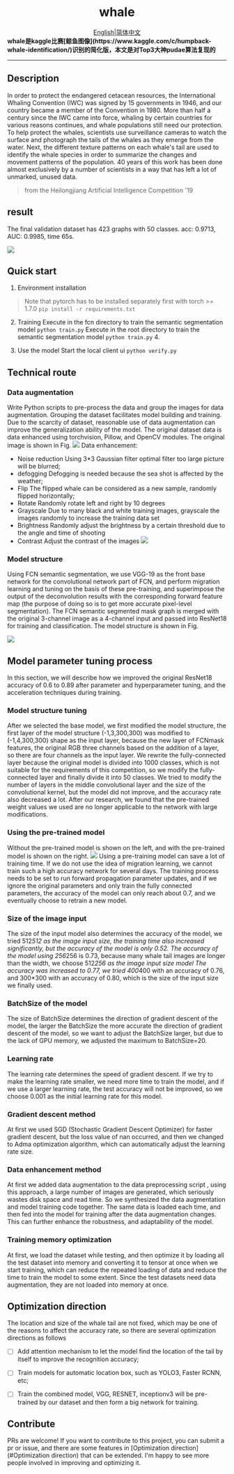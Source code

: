 <div align="center">
<h1>whale</h1>
<a href="./README_en.md">English</a>|<a href="./README.md">简体中文</a>
</div>
<strong>whale是kaggle比赛[鲸鱼图像](https://www.kaggle.com/c/humpback-whale-identification/)识别的简化版，本文是对Top3大神pudae算法复现的</strong>
<hr>

## Description
In order to protect the endangered cetacean resources, the International Whaling Convention (IWC) was signed by 15 governments in 1946, and our country became a member of the Convention in 1980. More than half a century since the IWC came into force, whaling by certain countries for various reasons continues, and whale populations still need our protection. To help protect the whales, scientists use surveillance cameras to watch the surface and photograph the tails of the whales as they emerge from the water. Next, the different texture patterns on each whale's tail are used to identify the whale species in order to summarize the changes and movement patterns of the population. 40 years of this work has been done almost exclusively by a number of scientists in a way that has left a lot of unmarked, unused data.
> from the Heilongjiang Artificial Intelligence Competition '19

## result

The final validation dataset has 423 graphs with 50 classes. acc: 0.9713, AUC: 0.9985, time 65s.

![](img/20230617211424.png)



## Quick start

1. Environment installation
> Note that pytorch has to be installed separately first with torch >= 1.7.0
> `pip install -r requirements.txt`

2. Training
Execute in the fcn directory to train the semantic segmentation model
`python train.py`
Execute in the root directory to train the semantic segmentation model
`python train.py` 4.

4. Use the model
Start the local client ui
`python verify.py`
## Technical route
### Data augmentation
Write Python scripts to pre-process the data and group the images for data augmentation. Grouping the dataset facilitates model building and training. Due to the scarcity of dataset, reasonable use of data augmentation can improve the generalization ability of the model. The original dataset data is data enhanced using torchvision, Pillow, and OpenCV modules. The original image is shown in Fig.
![](img/20230617204629.png)
Data enhancement:

- Noise reduction Using 3*3 Gaussian filter optimal filter too large picture will be blurred;
- defogging Defogging is needed because the sea shot is affected by the weather;
- Flip The flipped whale can be considered as a new sample, randomly flipped horizontally;
- Rotate Randomly rotate left and right by 10 degrees
- Grayscale Due to many black and white training images, grayscale the images randomly to increase the training data set
- Brightness Randomly adjust the brightness by a certain threshold due to the angle and time of shooting
- Contrast Adjust the contrast of the images
![](img/20230617204645.png)

### Model structure
Using FCN semantic segmentation, we use VGG-19 as the front base network for the convolutional network part of FCN, and perform migration learning and tuning on the basis of these pre-training, and superimpose the output of the deconvolution results with the corresponding forward feature map (the purpose of doing so is to get more accurate pixel-level segmentation). The FCN semantic segmented mask graph is merged with the original 3-channel image as a 4-channel input and passed into ResNet18 for training and classification. The model structure is shown in Fig.

![](img/20230617205247.png)

## Model parameter tuning process
In this section, we will describe how we improved the original ResNet18 accuracy of 0.6 to 0.89 after parameter and hyperparameter tuning, and the acceleration techniques during training.
### Model structure tuning
After we selected the base model, we first modified the model structure, the first layer of the model structure (-1,3,300,300) was modified to (-1,4,300,300) shape as the input layer, because the new layer of FCNmask features, the original RGB three channels based on the addition of a layer, so there are four channels as the input layer.
We rewrite the fully-connected layer because the original model is divided into 1000 classes, which is not suitable for the requirements of this competition, so we modify the fully-connected layer and finally divide it into 50 classes.
We tried to modify the number of layers in the middle convolutional layer and the size of the convolutional kernel, but the model did not improve, and the accuracy rate also decreased a lot. After our research, we found that the pre-trained weight values we used are no longer applicable to the network with large modifications.
### Using the pre-trained model
Without the pre-trained model is shown on the left, and with the pre-trained model is shown on the right.
![](img/20230617210007.png)
Using a pre-training model can save a lot of training time. If we do not use the idea of migration learning, we cannot train such a high accuracy network for several days. The training process needs to be set to run forward propagation parameter updates, and if we ignore the original parameters and only train the fully connected parameters, the accuracy of the model can only reach about 0.7, and we eventually choose to retrain a new model.

### Size of the image input
The size of the input model also determines the accuracy of the model, we tried 512*512 as the image input size, the training time also increased significantly, but the accuracy of the model is only 0.52. The accuracy of the model using 256*256 is 0.73, because many whale tail images are longer than the width, we choose 512*256 as the image input size model The accuracy was increased to 0.77, we tried 400*400 with an accuracy of 0.76, and 300*300 with an accuracy of 0.80, which is the size of the input size we finally used.
### BatchSize of the model
The size of BatchSize determines the direction of gradient descent of the model, the larger the BatchSize the more accurate the direction of gradient descent of the model, so we want to adjust the BatchSize larger, but due to the lack of GPU memory, we adjusted the maximum to BatchSize=20.
### Learning rate
The learning rate determines the speed of gradient descent. If we try to make the learning rate smaller, we need more time to train the model, and if we use a larger learning rate, the test accuracy will not be improved, so we choose 0.001 as the initial learning rate for this model.
### Gradient descent method
At first we used SGD (Stochastic Gradient Descent Optimizer) for faster gradient descent, but the loss value of nan occurred, and then we changed to Adma optimization algorithm, which can automatically adjust the learning rate size.
### Data enhancement method
At first we added data augmentation to the data preprocessing script , using this approach, a large number of images are generated, which seriously wastes disk space and read time. So we synthesized the data augmentation and model training code together. The same data is loaded each time, and then fed into the model for training after the data augmentation changes. This can further enhance the robustness, and adaptability of the model.

### Training memory optimization
At first, we load the dataset while testing, and then optimize it by loading all the test dataset into memory and converting it to tensor at once when we start training, which can reduce the repeated loading of data and reduce the time to train the model to some extent. Since the test datasets need data augmentation, they are not loaded into memory at once.



## Optimization direction
The location and size of the whale tail are not fixed, which may be one of the reasons to affect the accuracy rate, so there are several optimization directions as follows
- [ ] Add attention mechanism to let the model find the location of the tail by itself to improve the recognition accuracy;
- [ ] Train models for automatic location box, such as YOLO3, Faster RCNN, etc;
- [ ] Train the combined model, VGG, RESNET, inceptionv3 will be pre-trained by our dataset and then form a big network for training.


## Contribute
PRs are welcome! If you want to contribute to this project, you can submit a pr or issue, and there are some features in [Optimization direction](#Optimization direction) that can be extended. I'm happy to see more people involved in improving and optimizing it.